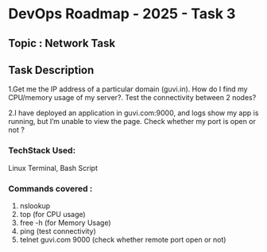 # DevOps Roadmap - 2025 - Task 3 

## Topic : Network Task

## Task Description

1.Get me the IP address of a particular domain (guvi.in). How do I find my CPU/memory usage of my server?. Test the connectivity between 2 nodes?

2.I have deployed an application in guvi.com:9000, and logs show my app is running, but I’m unable to view the page. Check whether my port is open or not ?

### TechStack Used: 
Linux Terminal, Bash Script
 
### Commands covered : 
1. nslookup 
2. top (for CPU usage)
3. free -h (for Memory Usage)
4. ping (test connectivity)
5. telnet guvi.com 9000 (check whether remote port open or not)


